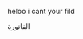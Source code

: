 heloo i cant your fild <div class="payment-controls"><div class="button js_invoice highlight"><i class="fa fa-file-text-o"></i> الفاتورة </div></div>

